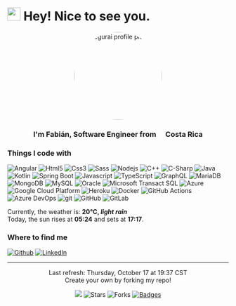 <h1><img src="https://emojis.slackmojis.com/emojis/images/1531849430/4246/blob-sunglasses.gif?1531849430" width="30"/> Hey! Nice to see you.</h1>

<p align="center" width="300">
   <img align="center" width="200" src="https://github.com/fsegurai.png" alt="fsegurai profile picture" style="border-radius: 50%;"/>
   <h3 align="center">
        I'm Fabián, Software Engineer from <img src="https://cdn-icons-png.flaticon.com/512/197/197506.png" width="13"/> <b>Costa Rica</b>
   </h3>
</p>

### Things I code with
<p>
<img alt="Angular" src="https://img.shields.io/badge/-Angular-DD0031?style=flat-square&logo=angular&logoColor=white" />
<img alt="Html5" src="https://img.shields.io/badge/-HTML5-E34F26?style=flat-square&logo=html5&logoColor=white" />
<img alt="Css3" src="https://img.shields.io/badge/CSS3-1572B6?style=flat-square&logo=css3&logoColor=white" />
<img alt="Sass" src="https://img.shields.io/badge/-Sass-CC6699?style=flat-square&logo=sass&logoColor=white" />
<img alt="Nodejs" src="https://img.shields.io/badge/-Nodejs-43853d?style=flat-square&logo=Node.js&logoColor=white" />
<img alt="C++" src="https://img.shields.io/badge/C%2B%2B-00599C?style=flat-square&logo=c%2B%2B&logoColor=white" />
<img alt="C-Sharp" src="https://img.shields.io/badge/C%23-239120?style=flat-square&logo=c-sharp&logoColor=white" />
<img alt="Java" src="https://img.shields.io/badge/Java-ED8B00?style=flat-square&logo=openjdk&logoColor=white" />
<img alt="Kotlin" src="https://img.shields.io/badge/Kotlin-0095D5?&style=flat-square&logo=kotlin&logoColor=white" />
<img alt="Spring Boot" src="https://img.shields.io/badge/Spring-6DB33F?style=flat-square&logo=spring&logoColor=white" />
<img alt="Javascript" src="https://img.shields.io/badge/JavaScript-F7DF1E?style=flat-square&logo=javascript&logoColor=black" />
<img alt="TypeScript" src="https://img.shields.io/badge/-TypeScript-007ACC?style=flat-square&logo=typescript&logoColor=white" />
<img alt="GraphQL" src="https://img.shields.io/badge/-GraphQL-E10098?style=flat-square&logo=graphql&logoColor=white" />
<img alt="MariaDB" src="https://img.shields.io/badge/MariaDB-003545?style=flat-square&logo=mariadb&logoColor=white" />
<img alt="MongoDB" src="https://img.shields.io/badge/-MongoDB-13aa52?style=flat-square&logo=mongodb&logoColor=white" />
<img alt="MySQL" src="https://img.shields.io/badge/MySQL-005C84?style=flat-square&logo=mysql&logoColor=white" />
<img alt="Oracle" src="https://img.shields.io/badge/Oracle-F80000?style=flat-square&logo=Oracle&logoColor=white" />
<img alt="Microsoft Transact SQL" src="https://img.shields.io/badge/Microsoft_SQL_Server-CC2927?style=flat-square&logo=microsoft-sql-server&logoColor=white" />
<img alt="Azure" src="https://img.shields.io/badge/Microsoft_Azure-0089D6?style=flat-square&logo=microsoft-azure&logoColor=white" />
<img alt="Google Cloud Platform" src="https://img.shields.io/badge/-Google_Cloud_Platform-1a73e8?style=flat-square&logo=google-cloud&logoColor=white" />
<img alt="Heroku" src="https://img.shields.io/badge/-Heroku-430098?style=flat-square&logo=heroku&logoColor=white" />
<img alt="Docker" src="https://img.shields.io/badge/-Docker-46a2f1?style=flat-square&logo=docker&logoColor=white" />
<img alt="GitHub Actions" src="https://img.shields.io/badge/-Github_Actions-2088FF?style=flat-square&logo=github-actions&logoColor=white" />
<img alt="Azure DevOps" src="https://img.shields.io/badge/Azure_DevOps-0078D7?style=flat-square&logo=azure-devops&logoColor=white" />
<img alt="git" src="https://img.shields.io/badge/-Git-F05032?style=flat-square&logo=git&logoColor=white" />
<img alt="GitHub" src="https://img.shields.io/badge/GitHub-100000?style=flat-square&logo=github&logoColor=white" />
<img alt="GitLab" src="https://img.shields.io/badge/-Git-F05032?style=flat-square&logo=git&logoColor=white" />
</p>

Currently, the weather is: <b> 20°C, <i>light rain</i></b></br>Today, the sun rises at <b>05:24</b> and sets at <b>17:17</b>.</p>
### Where to find me
<p>
<a href="https://github.com/fsegurai" target="_blank"><img alt="Github" src="https://img.shields.io/badge/GitHub-%2312100E.svg?&style=for-the-badge&logo=Github&logoColor=white" /></a> 
<a href="https://www.linkedin.com/in/fsegurai" target="_blank">
<img alt="LinkedIn" src="https://img.shields.io/badge/linkedin-%230077B5.svg?&style=for-the-badge&logo=linkedin&logoColor=white" /></a> 
</p>

------------
<p align="center">
    Last refresh: Thursday, October 17 at 19:37 CST<br />
    Create your own by forking my repo!
</p>
<p align="center">
    <img src="https://github.com/fsegurai/fsegurai/actions/workflows/main.yml/badge.svg?branch=main" /> 
    <img alt="Stars" src="https://img.shields.io/github/stars/fsegurai/fsegurai?style=flat-square&labelColor=343b41"/> 
    <img alt="Forks" src="https://img.shields.io/github/forks/fsegurai/fsegurai?style=flat-square&labelColor=343b41"/>
    <a href="https://dev.to/envoy_/150-badges-for-github-pnk" target="_blank">
        <img alt="Badges" src="https://img.shields.io/badge/badges-orange"/>
    </a>
</p>
